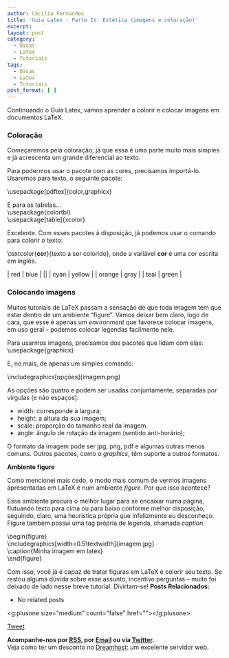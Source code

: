 ```yaml
---
author: Cecilia Fernandes
title: 'Guia Latex - Parte IV: Estética (imagens e coloração)'
excerpt:
layout: post
category:
  - Dicas
  - Latex
  - Tutoriais
tags:
  - Dicas
  - Latex
  - Tutoriais
post_format: [ ]
---
```

Continuando o Guia Latex, vamos aprender a colorir e colocar imagens em documentos LaTeX.

### Coloração

Começaremos pela coloração, já que essa é uma parte muito mais simples e já acrescenta um grande diferencial ao texto.

Para podermos usar o pacote com as cores, precisamos importá-lo. Usaremos para texto, o seguinte pacote:

\usepackage[pdftex]{color,graphicx}

E para as tabelas…  
\usepackage{colortbl}  
\usepackage[table]{xcolor}

Excelente. Com esses pacotes à disposição, já podemos usar o comando para colorir o texto:

\textcolor{**cor**}{texto a ser colorido}, onde a variável **cor** é uma cor escrita em inglês.

| red    | blue   |
||
| cyan   | yellow |
| orange | gray   |
| teal   | green  |

### Colocando imagens

Muitos tutoriais de LaTeX passam a sensação de que toda imagem tem que estar dentro de um ambiente “figure”. Vamos deixar bem claro, logo de cara, que esse é apenas um *environment* que favorece colocar imagens, em uso geral – podemos colocar legendas facilmente nele.

Para usarmos imagens, precisamos dos pacotes que lidam com elas:  
\usepackage{graphicx}

E, no mais, de apenas um simples comando:

\includegraphics[opções]{imagem.png}

As opções são quatro e podem ser usadas conjuntamente, separadas por vírgulas (e não espaços):

*   width: corresponde à largura;
*   height: a altura da sua imagem;
*   scale: proporção do tamanho real da imagem.
*   angle: ângulo de rotação da imagem (sentido anti-horário);

O formato da imagem pode ser jpg, png, pdf e algumas outras menos comuns. Outros pacotes, como o *graphics*, têm suporte a outros formatos.

**Ambiente figure**

Como mencionei mais cedo, o modo mais comum de vermos imagens apresentadas em LaTeX é num ambiente *figure*. Por que isso acontece?

Esse ambiente procura o melhor lugar para se encaixar numa página, flutuando texto para cima ou para baixo conforme melhor disposição, seguindo, claro, uma heurística própria que infelizmente eu desconheço. Figure também possui uma tag própria de legenda, chamada *caption*.

\begin{figure}  
\includegraphics[width=0.5\textwidth]{imagem.jpg}  
\caption{Minha imagem em latex}  
\end{figure}

Com isso, você já é capaz de tratar figuras em LaTeX e colorir seu texto. Se restou alguma dúvida sobre esse assunto, incentivo perguntas – muito foi deixado de lado nesse breve tutorial. Divirtam-se! 
**Posts Relacionados:** 
*   No related posts

<g:plusone size="medium" count="false" href=""></g:plusone> 

[Tweet][1] 





**Acompanhe-nos por [ RSS][2], por [Email][3] ou via [Twitter][4].**  
Veja como ter um desconto no [Dreamhost][5]: um excelente servidor web.

 [1]: https://twitter.com/share
 [2]: http://feeds.feedburner.com/VidaGeek
 [3]: http://feedburner.google.com/fb/a/mailverify?uri=VidaGeek&loc=pt_BR
 [4]: http://twitter.com/blogvidageek
 [5]: http://vidageek.net/dreamhost/